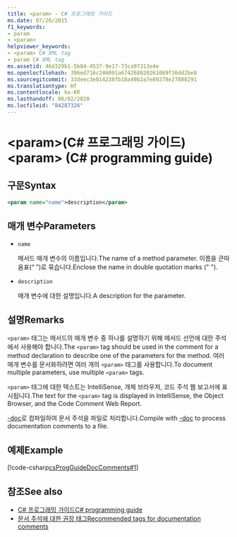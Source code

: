 ```yaml
---
title: <param> - C# 프로그래밍 가이드
ms.date: 07/20/2015
f1_keywords:
- param
- <param>
helpviewer_keywords:
- <param> C# XML tag
- param C# XML tag
ms.assetid: 46d329b1-5b84-4537-9e17-73ca97313e4e
ms.openlocfilehash: 396ed716c246091a674268020261069f36dd2be8
ms.sourcegitcommit: 33deec3e814238fb18a49b2a7e89278e27888291
ms.translationtype: HT
ms.contentlocale: ko-KR
ms.lasthandoff: 06/02/2020
ms.locfileid: "84287326"
---
```

# <a name="param-c-programming-guide"></a><span data-ttu-id="1b8d9-102">\<param>(C# 프로그래밍 가이드)</span><span class="sxs-lookup"><span data-stu-id="1b8d9-102">\<param> (C# programming guide)</span></span>

## <a name="syntax"></a><span data-ttu-id="1b8d9-103">구문</span><span class="sxs-lookup"><span data-stu-id="1b8d9-103">Syntax</span></span>

```xml
<param name="name">description</param>
```

## <a name="parameters"></a><span data-ttu-id="1b8d9-104">매개 변수</span><span class="sxs-lookup"><span data-stu-id="1b8d9-104">Parameters</span></span>

- `name`

  <span data-ttu-id="1b8d9-105">메서드 매개 변수의 이름입니다.</span><span class="sxs-lookup"><span data-stu-id="1b8d9-105">The name of a method parameter.</span></span> <span data-ttu-id="1b8d9-106">이름을 큰따옴표(“ ”)로 묶습니다.</span><span class="sxs-lookup"><span data-stu-id="1b8d9-106">Enclose the name in double quotation marks (" ").</span></span>

- `description`

  <span data-ttu-id="1b8d9-107">매개 변수에 대한 설명입니다.</span><span class="sxs-lookup"><span data-stu-id="1b8d9-107">A description for the parameter.</span></span>

## <a name="remarks"></a><span data-ttu-id="1b8d9-108">설명</span><span class="sxs-lookup"><span data-stu-id="1b8d9-108">Remarks</span></span>

<span data-ttu-id="1b8d9-109">`<param>` 태그는 메서드의 매개 변수 중 하나를 설명하기 위해 메서드 선언에 대한 주석에서 사용해야 합니다.</span><span class="sxs-lookup"><span data-stu-id="1b8d9-109">The `<param>` tag should be used in the comment for a method declaration to describe one of the parameters for the method.</span></span> <span data-ttu-id="1b8d9-110">여러 매개 변수를 문서화하려면 여러 개의 `<param>` 태그를 사용합니다.</span><span class="sxs-lookup"><span data-stu-id="1b8d9-110">To document multiple parameters, use multiple `<param>` tags.</span></span>

<span data-ttu-id="1b8d9-111">`<param>` 태그에 대한 텍스트는 IntelliSense, 개체 브라우저, 코드 주석 웹 보고서에 표시됩니다.</span><span class="sxs-lookup"><span data-stu-id="1b8d9-111">The text for the `<param>` tag is displayed in IntelliSense, the Object Browser, and the Code Comment Web Report.</span></span>

<span data-ttu-id="1b8d9-112">[-doc](../../language-reference/compiler-options/doc-compiler-option.md)로 컴파일하여 문서 주석을 파일로 처리합니다.</span><span class="sxs-lookup"><span data-stu-id="1b8d9-112">Compile with [-doc](../../language-reference/compiler-options/doc-compiler-option.md) to process documentation comments to a file.</span></span>

## <a name="example"></a><span data-ttu-id="1b8d9-113">예제</span><span class="sxs-lookup"><span data-stu-id="1b8d9-113">Example</span></span>

[!code-csharp[csProgGuideDocComments#1](~/samples/snippets/csharp/VS_Snippets_VBCSharp/csProgGuideDocComments/CS/DocComments.cs#1)]

## <a name="see-also"></a><span data-ttu-id="1b8d9-114">참조</span><span class="sxs-lookup"><span data-stu-id="1b8d9-114">See also</span></span>

- [<span data-ttu-id="1b8d9-115">C# 프로그래밍 가이드</span><span class="sxs-lookup"><span data-stu-id="1b8d9-115">C# programming guide</span></span>](../index.md)
- [<span data-ttu-id="1b8d9-116">문서 주석에 대한 권장 태그</span><span class="sxs-lookup"><span data-stu-id="1b8d9-116">Recommended tags for documentation comments</span></span>](./recommended-tags-for-documentation-comments.md)
